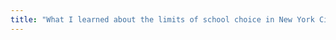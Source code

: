 ```yaml
---
title: "What I learned about the limits of school choice in New York City from a mother whose child uses a wheelchair"
---
```




